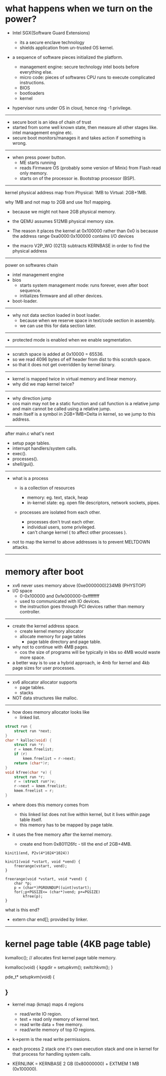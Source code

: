 # what happens when we turn on the power?
- Intel SGX(Software Guard Extensions)
    - its a secure enclave technology
    - shields application from un-trusted OS kernel.
- a sequence of software pieces initialized the platform.
    - management engine: secure technology intel boots before everything else.
    - micro code: pieces of softwares CPU runs to execute complicated instructions.
    - BIOS
    - bootloaders
    - kernel

- hypervisor runs under OS in cloud, hence ring -1 privilege.
---
- secure boot is an idea of chain of trust
- started from some well known state, then measure all other stages like. intel management engine etc.
- secure boot monitors/manages it and takes action if something is wrong.
---
- when press power button.
    - ME starts running
    - reads Firmware OS (probably some version of Minix) from Flash read only memory.
    - starts on of the processor ie. Bootstrap processor (BSP).
---
kernel physical address map from
Physical: 1MB to Virtual: 2GB+1MB.

why 1MB and not map to 2GB and use 1to1 mapping.
- because we might not have 2GB physical memory.
- the QEMU assumes 512MB physical memory size.

- The reason it places the kernel at 0x100000 rather than
0x0 is because the address range 0xa0000:0x100000 contains I/O devices

- the macro V2P_WO (0213) subtracts KERNBASE in order to find the physical address

---
power on softwares chain
- intel management engine
- bios
    - starts system management mode: runs forever, even after boot sequence.
    - initializes firmware and all other devices.
- boot-loader.

---
- why not data section loaded in boot loader.
    - because when we reserve space in text/code section in assembly.
    - we can use this for data section later.
---
- protected mode is enabled when we enable segmentation.

---
- scratch space is added at 0x10000 = 65536.
- so we read 4096 bytes of elf header from dist to this scratch space.
- so that it does not get overridden by kernel binary.
---
- kernel is mapped twice in virtual memory and linear memory.
- why did we map kernel twice?
---
- why direction jump
- cos main may not be a static function and call function is a relative jump and main cannot be called using a relative jump.
- main itself is a symbol in 2GB+1MB+Delta in kernel, so we jump to this address.
---
after main.c what's next
- setup page tables.
- interrupt handlers/system calls.
- exec().
- processes().
- shell/gui().
---
- what is a process
    - is a collection of resources
        - memory: eg. text, stack, heap
        - in-kernel state: eg. open file descriptors, network sockets, pipes.
    
    - processes are isolated from each other.
        - processes don't trust each other.
        - individual users, some privileged.
        - can't change kernel ( to affect other processes ).

- not to map the kernel to above addresses is to prevent MELTDOWN attacks.
---
# memory after boot
- xv6 never uses memory above  (0xe0000000)234MB (PHYSTOP)
- I/O space
    - 0-0x100000 and 0xfe000000-0xffffffff
    - used to communicated with IO devices.
    - the instruction goes through PCI devices rather than memory controller.
---
- create the kernel address space.
    - create kernel memory allocator
    - allocate memory for page tables
        - page table directory and page table.
- why not to continue with 4MB pages.
    - cos the size of programs will be typically in kbs so 4MB would waste more space.
- a better way is to use a hybrid approach, ie 4mb for kernel and 4kb page sizes for user processes.
---
- xv6 allocator allocator supports
    - page tables.
    - stacks
- NOT data structures like malloc.
---
- how does memory allocator looks like
    - linked list.

```c
struct run {
    struct run *next;
}
char * kalloc(void) {
    struct run *r;
    r = kmem.freelist;
    if (r)
        kmem.freelist = r->next;
    return (char*)r;
}
void kfree(char *v) {
    struct run *r;
    r = (struct run*)v;
    r->next = kmem.freelist;
    kmem.freelist = r;
}
```
- where does this memory comes from
    - this linked list does not live within kernel, but it lives within page table itself.
    - this memory has to be mapped by page table.

- it uses the free memory after the kernel memory.
    - create end from 0x801126fc - till the end of 2GB+4MB.

```
kinit1(end, P2v(4*1024*1024))

kinit1(void *vstart, void *vend) {
    freerange(vstart, vend);
}

freerange(void *vstart, void *vend) {
    char *p;
    p = (char*)PGROUNDUP((uint)vstart);
    for(;p+PGSIZE<= (char*)vend; p+=PGSIZE)
        kfree(p);
}
```
what is this end?
- extern char end[]; provided by linker.
---
# kernel page table (4KB page table)
 
kvmalloc(); // allocates first kernel page table memory.


kvmalloc(void) {
    kpgdir = setupkvm();
    switchkvm();
}

pde_t* setupkvm(void) {

}
---
- kernel map (kmap) maps 4 regions
    - read/write IO region.
    - text + read only memory of kernel text.
    - read write data + free memory.
    - read/write memory of top IO regions.
- k->perm is the read write permissions.

- each process 2 stack one it's own execution stack and one in kernel for that process for handling system calls.
- KERNLINK = KERNBASE 2 GB (0x80000000) +  EXTMEM 1 MB (0x100000).